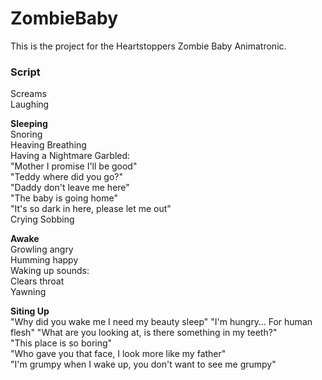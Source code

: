 # ZombieBaby

This is the project for the Heartstoppers Zombie Baby Animatronic.

### Script  
Screams    
Laughing  
   
**Sleeping**    
Snoring  
Heaving Breathing    
Having a Nightmare Garbled:   
"Mother I promise I'll be good"     
"Teddy where did you go?"   
"Daddy don't leave me here"   
"The baby is going home"   
"It's so dark in here, please let me out"   
Crying Sobbing   

**Awake**   
Growling angry   
Humming happy  
Waking up sounds:   
Clears throat  
Yawning   
     
**Siting Up**   
"Why did you wake me I need my beauty sleep" 
"I'm hungry… For human flesh"
"What are you looking at, is there something in my teeth?"  
"This place is so boring"   
"Who gave you that face, I look more like my father"   
"I'm grumpy when I wake up, you don't want to see me grumpy"   
   
   


